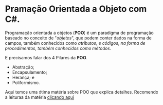 # Pramação Orientada a Objeto com C#.

Programação orientada a objetos (**POO**) é um paradigma de programação baseado no conceito de "*objetos*", que podem conter dados na forma de campos, também conhecidos como *atributos, e códigos, na forma de procedimentos, também conhecidos como métodos*.

E precisamos falar dos 4 Pilares da **POO**. 
- Abstração;
- Encapsulamento;
- Herança; e
- Poliformismo. 


Aqui temos uma ótima matéria sobre POO que explica detalhes. Recomendo a leituraa da matéria [clicando aqui](https://www.alura.com.br/artigos/poo-programacao-orientada-a-objetos)

